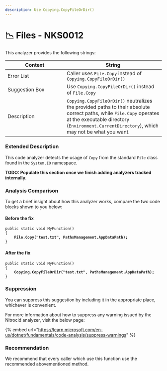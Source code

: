 ```yaml
---
description: Use Copying.CopyFileOrDir()
---
```


# 📉 Files - NKS0012

This analyzer provides the following strings:

<table><thead><tr><th width="174">Context</th><th>String</th></tr></thead><tbody><tr><td>Error List</td><td>Caller uses <code>File.Copy</code> instead of <code>Copying.CopyFileOrDir()</code></td></tr><tr><td>Suggestion Box</td><td>Use <code>Copying.CopyFileOrDir()</code> instead of <code>File.Copy</code></td></tr><tr><td>Description</td><td><code>Copying.CopyFileOrDir()</code> neutralizes the provided paths to their absolute correct paths, while <code>File.Copy</code> operates at the executable directory (<code>Environment.CurrentDirectory</code>), which may not be what you want.</td></tr></tbody></table>

### Extended Description

This code analyzer detects the usage of `Copy` from the standard `File` class found in the `System.IO` namespace.

**TODO: Populate this section once we finish adding analyzers tracked internally.**

### Analysis Comparison

To get a brief insight about how this analyzer works, compare the two code blocks shown to you below:

#### Before the fix

<pre class="language-csharp" data-title="Somewhere in your mod code..." data-line-numbers><code class="lang-csharp">public static void MyFunction()
{
<strong>    File.Copy("test.txt", PathsManagement.AppDataPath);
</strong>}
</code></pre>

#### After the fix

<pre class="language-csharp" data-title="Somewhere in your mod code..." data-line-numbers><code class="lang-csharp">public static void MyFunction()
{
<strong>    Copying.CopyFileOrDir("test.txt", PathsManagement.AppDataPath);
</strong>}
</code></pre>

### Suppression

You can suppress this suggestion by including it in the appropriate place, whichever is convenient.

For more information about how to suppress any warning issued by the Nitrocid analyzer, visit the below page:

{% embed url="https://learn.microsoft.com/en-us/dotnet/fundamentals/code-analysis/suppress-warnings" %}

### Recommendation

We recommend that every caller which use this function use the recommended abovementioned method.
